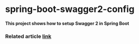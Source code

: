 # spring-boot-swagger2-config
#### This project shows how to setup Swagger 2 in Spring Boot
### Related article [link](https://bit.ly/3czqt1x)
